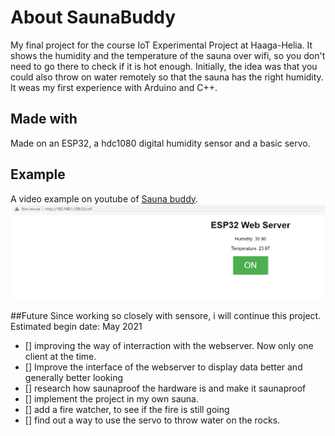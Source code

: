 # About SaunaBuddy
My final project for the course IoT Experimental Project at Haaga-Helia. It shows the humidity and the temperature of the sauna over wifi, so you don't need to go there to check if it is hot enough.  Initially, the idea was that you could also throw on water remotely so that the sauna has the right humidity. It weas my first experience with Arduino and C++.

## Made with
Made on an ESP32, a hdc1080 digital humidity sensor and a basic servo.

## Example
A video example on youtube of [Sauna buddy](https://youtu.be/dDuj645vdRg).
![webinterface of SaunaBuddy](https://github.com/maquarius/SaunaBuddy/blob/main/exampleSaunaBuddy.PNG?raw=true) 

##Future
Since working so closely with sensore, i will continue this project. Estimated begin date: May 2021
 - [] improving the way of interraction with the webserver. Now only one client at the time.
 - [] Improve the interface of the webserver to display data better and generally better looking
 - [] research how saunaproof the hardware is and make it saunaproof
 - [] implement the project in my own sauna.
 - [] add a fire watcher, to see if the fire is still going
 - [] find out a way to use the servo to throw water on the rocks.
